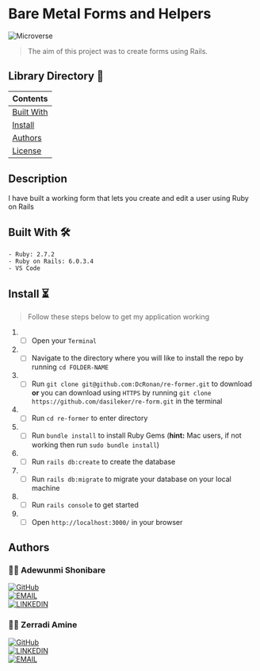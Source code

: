 # Bare Metal Forms and Helpers
![Microverse](https://img.shields.io/badge/-Microverse-6F23FF?style=for-the-badge)
> The aim of this project was to create forms using Rails.
## Library Directory 📙
 
| Contents        |
| ------------- |
| [Built With](#built-with-🛠) |
| [Install](#install-⏳) |
| [Authors](#authors) | 
| [License](#license) | 

## Description

I have built a working form that lets you create and edit a user using Ruby on Rails

## Built With 🛠
```
- Ruby: 2.7.2
- Ruby on Rails: 6.0.3.4
- VS Code
```

## Install ⏳

> Follow these steps below to get my application working

1. - [ ] Open your `Terminal`
2. - [ ] Navigate to the directory where you will like to install the repo by running `cd FOLDER-NAME`
3. - [ ] Run `git clone git@github.com:DcRonan/re-former.git` to download <b>or</b> you can download using `HTTPS` by running `git clone https://github.com/dasileker/re-form.git` in the terminal
4. - [ ] Run `cd re-former` to enter directory
5. - [ ] Run `bundle install` to install Ruby Gems (<b>hint:</b> Mac users, if not working then run `sudo bundle install`)
6. - [ ] Run `rails db:create` to create the database
7. - [ ] Run `rails db:migrate` to migrate your database on your local machine
8. - [ ] Run `rails console` to get started
9. - [ ] Open `http://localhost:3000/` in your browser

## Authors

### 👨‍💻 Adewunmi Shonibare
[![GitHub]()](https://github.com/Adewunmi97) <br>
[![EMAIL](https://img.shields.io/badge/-EMAIL-D14836?style=for-the-badge&logo=Mail.Ru&logoColor=white)](mailto:shonibareadewunmicomfort@gmail.com) <br>
[![LINKEDIN](https://img.shields.io/badge/-LINKEDIN-0077B5?style=for-the-badge&logo=Linkedin&logoColor=white)](https://www.linkedin.com/in//) <br>


### 👨‍💻 Zerradi Amine
[![GitHub]()](https://github.com/dasileker) <br>
[![LINKEDIN](https://img.shields.io/badge/-LINKEDIN-0077B5?style=for-the-badge&logo=Linkedin&logoColor=white)](https://www.linkedin.com/in/adewunmi-shonibare-a2a7b0200/) <br>
[![EMAIL](https://img.shields.io/badge/-EMAIL-D14836?style=for-the-badge&logo=Mail.Ru&logoColor=white)](mailto:zerradi.amine@hotmail.com) <br>
